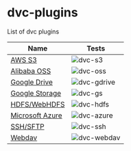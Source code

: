# dvc-plugins
List of dvc plugins

| Name                                                      | Tests                                                                           |
|-----------------------------------------------------------|---------------------------------------------------------------------------------|
| [AWS S3](https://github.com/iterative/dvc-s3)             |![dvc-s3](https://github.com/iterative/dvc-s3/workflows/Tests/badge.svg)         |
| [Alibaba OSS](https://github.com/iterative/dvc-oss)       |![dvc-oss](https://github.com/iterative/dvc-oss/workflows/Tests/badge.svg)       |
| [Google Drive](https://github.com/iterative/dvc-gdrive)   |![dvc-gdrive](https://github.com/iterative/dvc-gdrive/workflows/Tests/badge.svg) |
| [Google Storage](https://github.com/iterative/dvc-gs)     |![dvc-gs](https://github.com/iterative/dvc-gs/workflows/Tests/badge.svg)         |
| [HDFS/WebHDFS](https://github.com/iterative/dvc-hdfs)     |![dvc-hdfs](https://github.com/iterative/dvc-hdfs/workflows/Tests/badge.svg)     |
| [Microsoft Azure](https://github.com/iterative/dvc-azure) |![dvc-azure](https://github.com/iterative/dvc-azure/workflows/Tests/badge.svg)   |
| [SSH/SFTP](https://github.com/iterative/dvc-ssh)          |![dvc-ssh](https://github.com/iterative/dvc-ssh/workflows/Tests/badge.svg)       |
| [Webdav](https://github.com/iterative/dvc-webdav)         |![dvc-webdav](https://github.com/iterative/dvc-webdav/workflows/Tests/badge.svg) |
